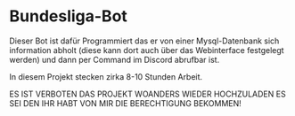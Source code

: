 # Bundesliga-Bot

Dieser Bot ist dafür Programmiert das er von einer Mysql-Datenbank sich information abholt (diese kann dort auch über das Webinterface festgelegt werden) und dann per Command im Discord abrufbar ist.

In diesem Projekt stecken zirka 8-10 Stunden Arbeit.

ES IST VERBOTEN DAS PROJEKT WOANDERS WIEDER HOCHZULADEN ES SEI DEN IHR HABT VON MIR DIE BERECHTIGUNG BEKOMMEN!
